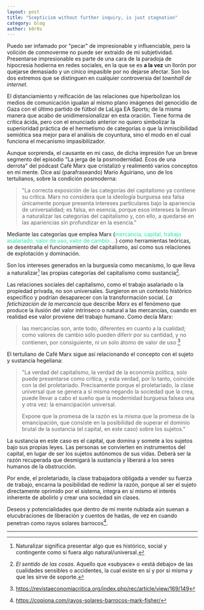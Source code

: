 ```yaml
---
layout: post
title: "Scepticism without further inquiry, is just stagnation"
category: blog
author: k0r0s
---
```

Puedo ser infamado por "pecar" de impresionable y influenciable, pero la volición de conmoverme no puede ser extraído de mi subjetividad. Presentarse impresionable es parte de una cara de la paradoja de hipocresía hodierna en redes sociales, en la que se es **a la vez** un llorón por quejarse demasiado y un cínico impasible por no dejarse afectar. Son los dos extremos que se distinguen en cualquier controversia del _townhall de internet_. 

El distanciamiento y reificación de las relaciones que hiperbolizan los medios de comunicación igualan al mismo plano imágenes del genocidio de Gaza con el último partido de fútbol de LaLiga EA Sports; de la misma manera que acabo de unidimensionalizar en esta oración. Tiene forma de crítica ácida, pero con el enunciado anterior no quiero simbolizar la superioridad práctica de el hermetismo de categorías o que la inmiscibilidad semiótica sea mejor para el análisis de coyuntura, sino el modo en el cual funciona el mecanismo impasibilizador.

Aunque sorprenda, el causante en mi caso, de dicha impresión fue un breve segmento del episodio "La jerga de la posmodernidad. Ecos de una derrota" del pódcast Café Marx que cristalizó y realimentó varios conceptos en mi mente. Dice así (parafraseando) Mario Aguiriano, uno de los tertulianos, sobre la condición posmoderna: 

> "La correcta exposición de las categorías del capitalismo ya contiene su crítica. Marx no considera que la ideología burguesa sea falsa únicamente porque presenta intereses particulares bajo la apariencia de universalidad; es falsa, en esencia, porque esos intereses la llevan a naturalizar las categorías del capitalismo y, con ello, a quedarse en las apariencias sin profundizar en la esencia."

Mediante las categorías que emplea Marx (<font color = "#1ce7ad">mercancía, capital, trabajo asalariado, valor de uso, valor de cambio ...</font>) como herramientas teóricas, se desentraña el funcionamiento del capitalismo, así como sus relaciones de explotación y dominación. 

Son los intereses generados en la burguesía como mecanismo, lo que lleva a naturalizar[^2] las propias categorías del capitalismo como sustancia[^1]. 

Las relaciones sociales del capitalismo, como el trabajo asalariado o la propiedad privada, no son universales. Surgieron en un contexto histórico específico y podrían desaparecer con la transformación social. _La fetichización de la mercancía_ que describe _Marx_ es el fenómeno que produce la ilusión del valor intrínseco o natural a las mercancías, cuando en realidad ese valor proviene del trabajo humano. Como decía Marx:

> las mercancías son,  ante  todo,  diferentes  en  cuanto  a  la  cualidad;  como  valores  de  cambio  sólo  pueden  diferir  por  su  cantidad, y no contienen, por consiguiente, ni un solo átomo de valor de uso [^3]

El tertuliano de Café Marx sigue así relacionando el concepto con el sujeto y sustancia hegeliana: 

> "La verdad del capitalismo, la verdad de la economía política, solo puede presentarse como crítica, y esta verdad, por lo tanto, coincide con la del proletariado. Precisamente porque el proletariado, la clase universal que se genera a sí misma negando la sociedad que la crea, puede llevar a cabo el sueño que la modernidad burguesa falsea una y otra vez: la emancipación universal. 
>
> Expone que la promesa de la razón es la misma que la promesa de la emancipación, que consiste en la posibilidad de superar el dominio brutal de la sustancia (el capital, en este caso) sobre los sujetos."

La sustancia en este caso es el capital, que domina y somete a los sujetos bajo sus propias leyes. Las personas se convierten en instrumentos del capital, en lugar de ser los sujetos autónomos de sus vidas. Deberá ser la razón recuperada que desmigará la sustancia y liberará a los seres humanos de la obstrucción.

Por ende, el proletariado, la clase trabajadora obligada a vender su fuerza de trabajo, encarna la posibilidad de redimir la razón, porque al ser el sujeto directamente oprimido por el sistema, integra en sí mismo el interés inherente de abolirlo y crear una sociedad sin clases.

Deseos y potencialidades que dentro de mi mente nublada aún suenan a elucubraciones de liberación y cuentos de hadas, de vez en cuando penetran como rayos solares barrocos[^4].

---------
[^1]: _El sentido de las cosas_. Aquello que «subyace» o «está debajo» de las cualidades sensibles o accidentes, la cual existe en sí y por sí misma y que les sirve de soporte.

[^2]: Naturalizar significa presentar algo que es histórico, social y contingente como si fuera algo natural/universal.

[^3]: https://revistaeconomiacritica.org/index.php/rec/article/view/169/149

[^4]: https://copiona.com/rayos-solares-barrocos-mark-fisher/
